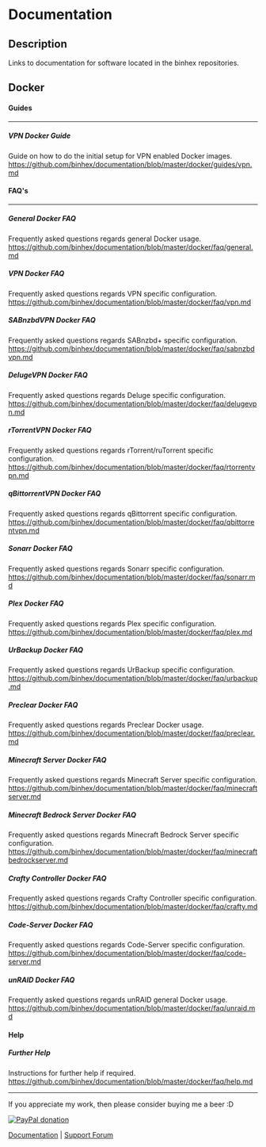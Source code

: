# **Documentation**

## **Description**
Links to documentation for software located in the binhex repositories.

## Docker

#### Guides
---
##### VPN Docker Guide
Guide on how to do the initial setup for VPN enabled Docker images.
https://github.com/binhex/documentation/blob/master/docker/guides/vpn.md


#### FAQ's
---
##### General Docker FAQ
Frequently asked questions regards general Docker usage.
https://github.com/binhex/documentation/blob/master/docker/faq/general.md


##### VPN Docker FAQ
Frequently asked questions regards VPN specific configuration.
https://github.com/binhex/documentation/blob/master/docker/faq/vpn.md


##### SABnzbdVPN Docker FAQ
Frequently asked questions regards SABnzbd+ specific configuration.
https://github.com/binhex/documentation/blob/master/docker/faq/sabnzbdvpn.md


##### DelugeVPN Docker FAQ
Frequently asked questions regards Deluge specific configuration.
https://github.com/binhex/documentation/blob/master/docker/faq/delugevpn.md


##### rTorrentVPN Docker FAQ
Frequently asked questions regards rTorrent/ruTorrent specific configuration.
https://github.com/binhex/documentation/blob/master/docker/faq/rtorrentvpn.md

##### qBittorrentVPN Docker FAQ
Frequently asked questions regards qBittorrent specific configuration.
https://github.com/binhex/documentation/blob/master/docker/faq/qbittorrentvpn.md

##### Sonarr Docker FAQ
Frequently asked questions regards Sonarr  specific configuration.
https://github.com/binhex/documentation/blob/master/docker/faq/sonarr.md

##### Plex Docker FAQ
Frequently asked questions regards Plex specific configuration.
https://github.com/binhex/documentation/blob/master/docker/faq/plex.md


##### UrBackup Docker FAQ
 Frequently asked questions regards UrBackup specific configuration.
 https://github.com/binhex/documentation/blob/master/docker/faq/urbackup.md

##### Preclear Docker FAQ
Frequently asked questions regards Preclear Docker usage.
https://github.com/binhex/documentation/blob/master/docker/faq/preclear.md


##### Minecraft Server Docker FAQ
Frequently asked questions regards Minecraft Server specific configuration.
https://github.com/binhex/documentation/blob/master/docker/faq/minecraftserver.md

##### Minecraft Bedrock Server Docker FAQ
Frequently asked questions regards Minecraft Bedrock Server specific configuration.
https://github.com/binhex/documentation/blob/master/docker/faq/minecraftbedrockserver.md

##### Crafty Controller Docker FAQ
Frequently asked questions regards Crafty Controller specific configuration.
https://github.com/binhex/documentation/blob/master/docker/faq/crafty.md

##### Code-Server Docker FAQ
Frequently asked questions regards Code-Server specific configuration.
https://github.com/binhex/documentation/blob/master/docker/faq/code-server.md

##### unRAID Docker FAQ
Frequently asked questions regards unRAID general Docker usage.
https://github.com/binhex/documentation/blob/master/docker/faq/unraid.md

#### Help
##### Further Help
Instructions for further help if required.
https://github.com/binhex/documentation/blob/master/docker/faq/help.md

---
If you appreciate my work, then please consider buying me a beer  :D

[![PayPal donation](https://www.paypal.com/en_US/i/btn/btn_donate_SM.gif)](https://www.paypal.com/cgi-bin/webscr?cmd=_s-xclick&hosted_button_id=MM5E27UX6AUU4)

[Documentation](https://github.com/binhex/documentation) | [Support Forum](http://lime-technology.com/forum/index.php?topic=45811.0)
